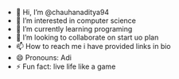 - 👋 Hi, I’m @chauhanaditya94
- 👀 I’m interested in computer science
- 🌱 I’m currently learning programing
- 💞️ I’m looking to collaborate on start uo plan
- 📫 How to reach me i have provided links in bio
- 😄 Pronouns: Adi
- ⚡ Fun fact: live life like a game

<!---
chauhanaditya94/chauhanaditya94 is a ✨ special ✨ repository because its `README.md` (this file) appears on your GitHub profile.
You can click the Preview link to take a look at your changes.
--->
